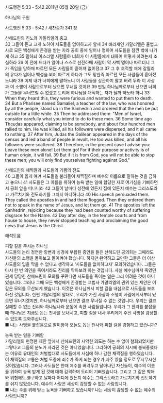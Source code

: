 사도행전 5:33 - 5:42 
2011년 05월 20일 (금)

하나님의 구원



사도행전 5:33 - 5:42 / 새찬송가 341 장


산헤드린의 진노와 가말리엘의 충고  
33 그들이 듣고 크게 노하여 사도들을 없이하고자 할새 34 바리새인 가말리엘은 율법교사로 모든 백성에게 존경을 받는 자라 공회 중에 일어나 명하여 사도들을 잠깐 밖에 나가게 하고 35 말하되 이스라엘 사람들아 너희가 이 사람들에게 대하여 어떻게 하려는지 조심하라 36 이 전에 드다가 일어나 스스로 선전하매 사람이 약 사백 명이나 따르더니 그가 죽임을 당하매 따르던 모든 사람들이 흩어져 없어졌고 37 그 후 호적할 때에 갈릴리의 유다가 일어나 백성을 꾀어 따르게 하다가 그도 망한즉 따르던 모든 사람들이 흩어졌느니라 38 이제 내가 너희에게 말하노니 이 사람들을 상관하지 말고 버려 두라 이 사상과 이 소행이 사람으로부터 났으면 무너질 것이요 39 만일 하나님께로부터 났으면 너희가 그들을 무너뜨릴 수 없겠고 도리어 하나님을 대적하는 자가 될까 하노라 하니 
33 When they heard this, they were furious and wanted to put them to death. 34 But a Pharisee named Gamaliel, a teacher of the law, who was honored by all the people, stood up in the Sanhedrin and ordered that the men be put outside for a little while. 35 Then he addressed them: "Men of Israel, consider carefully what you intend to do to these men. 36 Some time ago Theudas appeared, claiming to be somebody, and about four hundred men rallied to him. He was killed, all his followers were dispersed, and it all came to nothing. 37 After him, Judas the Galilean appeared in the days of the census and led a band of people in revolt. He too was killed, and all his followers were scattered.  38 Therefore, in the present case I advise you: Leave these men alone! Let them go! For if their purpose or activity is of human origin, it will fail. 39 But if it is from God, you will not be able to stop these men; you will only find yourselves fighting against God."   

산헤드린의 채찍질과 사도들의 기쁨의 전도  
40 그들이 옳게 여겨 사도들을 불러들여 채찍질하며 예수의 이름으로 말하는 것을 금하고 놓으니 41 사도들은 그 이름을 위하여 능욕 받는 일에 합당한 자로 여기심을 기뻐하면서 공회 앞을 떠나니라 42 그들이 날마다 성전에 있든지 집에 있든지 예수는 그리스도라고 가르치기와 전도하기를 그치지 아니하니라 
40 His speech persuaded them. They called the apostles in and had them flogged. Then they ordered them not to speak in the name of Jesus, and let them go. 41 The apostles left the Sanhedrin, rejoicing because they had been counted worthy of suffering disgrace for the Name. 42 Day after day, in the temple courts and from house to house, they never stopped teaching and proclaiming the good news that Jesus is the Christ.

해석도움





피할 길을 주시는 하나님  
사도들의 논리 정연한 항변과 성경에 부합된 증언을 들은 산헤드린 공의회는 그때라도 자신들의 소행을 돌아보고 돌이켜야 했습니다. 하지만 완악하고 교만한 그들은 더 이상 사도들의 입을 막을 수 없다고 생각하고 ‘사도들을 없이하고자’ 모의하였습니다. 그들은 다시 한 번 의인을 죽여서라도 진리를 막아보려 하는 것입니다. 사실 예수님마저 죽였던 권세 당당한 산헤드린이 모의를 꾸민다면 사도들을 죽이는 일은 그리 어려운 것이 아니었습니다. 그러나 그때 모든 백성에게 존경받는 교법사 가말리엘의 권위 있는 제안은 이 같은 모의를 무산되게 했습니다. 이것은 하나님께서 피할 길을 내심으로 사도들을 보호하신 것입니다. 한편 가말리엘의 말대로, 우리가 가진 사상과 소행이 사람에게서부터 났으면 무너지겠지만, 하나님께로부터 났으면 결코 무너질 수 없는 것입니다. 우리는 결코 실패할 수 없는 진리와 하나님나라 운동에 속한 사람들입니다. 우리가 그 진리를 붙잡을 때 하나님은 지금도 돕는 천사를 보내시고, 피할 길을 내사 우리에게 주신 사명을 감당할 수 있도록 도와주십니다.  
■ 나는 사명을 붙잡음으로 말미암아 오늘도 돕는 천사와 피할 길을 경험하고 있습니까?   

능욕 받는 일을 기뻐함  
가말리엘의 현명한 제안 앞에서 산헤드린의 사악한 의도는 하는 수 없이 철회되었지만 그렇다고 그들의 분노가 사라진 것은 아니었습니다. 그리하여 공회의 지시에 불복종했다는 이유로 유대인의 처벌법대로 사도들에게 사십에 하나 감한 채찍질을 행하였습니다. 이 채찍질의 고통은 처벌 도중에 죄수가 죽게 되는 경우가 자주 있을 정도로 무시무시한 것이었습니다. 그러나 사도들은 한때 예수를 버려두고 달아나던 자신들이, 예수의 이름을 위하여 능욕 받게 된 것에 대해 감격하며 도리어 기뻐했습니다. 그리고 그 같은 박해와 위협에도 불구하고 날마다 어디에 있든지 예수는 그리스도라고 가르치기와 전도하기를 쉬지 않았습니다. 예수의 사람은 세상이 감당할 수 없는 사람입니다.  
■ 나는 주를 위해 받는 능욕을 기뻐하고 있습니까? 나는 세상이 감당할 수 없는 예수의 사람입니까?